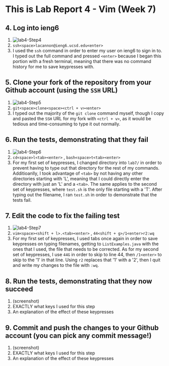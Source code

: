 # This is Lab Report 4 - Vim (Week 7)

## 4. Log into ieng6
1. ![lab4-Step4](https://github.com/clockuru/cse15l-lab-reports/assets/146829235/471731d8-25e8-429a-8ac3-a4e615e4163d)<br/>
2. `ssh<space>lacannon@ieng6.ucsd.edu<enter>`<br/>
3. I used the `ssh` command in order to enter my user on ieng6 to sign in to. I typed out the full command and pressed `<enter>` because I began this portion with a fresh terminal, meaning that there was no command history for me to save keypresses with.<br/>
## 5. Clone your fork of the repository from your Github account (using the `SSH` URL)
1. ![lab4-Step5](https://github.com/clockuru/cse15l-lab-reports/assets/146829235/9fa89e85-e91b-4dfb-8569-b7627b7a90d5)<br/>
2. `git<space>clone<space><ctrl + v><enter>`<br/>
3. I typed out the majority of the `git clone` command myself, though I copy and pasted the `SSH` URL for my fork with `<ctrl + v>`, as it would be tedious and time-consuming to type it out normally.<br/>
## 6. Run the tests, demonstrating that they fail
1. ![lab4-Step6](https://github.com/clockuru/cse15l-lab-reports/assets/146829235/428830b5-2935-4b01-819a-902b15583b87)<br/>
2. `cd<space>l<tab><enter>` , `bash<space>t<tab><enter>`<br/>
3. For my first set of keypresses, I changed directory into `lab7/` in order to prevent having to type out that directory for the rest of my commands. Additioanlly, I took advantage of `<tab>` by not having any other directories starting with 'L', meaning that I could directly enter the directory with just an 'L' and a `<tab>`. The same applies to the second set of keypresses, where `test.sh` is the only file starting with a 'T'. After typing out the filename, I ran `test.sh` in order to demonstrate that the tests fail.<br/>
## 7. Edit the code to fix the failing test
1. ![lab4-Step7](https://github.com/clockuru/cse15l-lab-reports/assets/146829235/47307231-197c-4443-bd98-204f49ee9f60)<br/>
2. `vim<space><shift + l>.<tab><enter>` , `44<shift + g>/1<enter>r2:wq`<br/>
3. For my first set of keypresses, I used tabs once again in order to save keypresses on typing filenames, getting to `ListExamples.java` with the ones that I used, the file that needs to be corrected. As for my second set of keypresses, I use `44G` in order to skip to line 44, then `/1<enter>` to skip to the '1' in that line. Using `r2` replaces that '1' with a '2', then I quit and write my changes to the file with `:wq`.<br/>
## 8. Run the tests, demonstrating that they now succeed
1. (screenshot)<br/>
2. EXACTLY what keys I used for this step<br/>
3. An explanation of the effect of these keypresses<br/>
## 9. Commit and push the changes to your Github account (you can pick any commit message!)
1. (screenshot)<br/>
2. EXACTLY what keys I used for this step<br/>
3. An explanation of the effect of these keypresses<br/>
